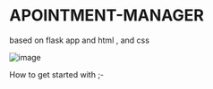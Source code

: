 # APOINTMENT-MANAGER
based on flask app and html , and css

![image](https://github.com/PraneetBose/APOINTMENT-MANAGER/assets/94593299/c805df0a-6359-45d5-9bdb-26fca43d2320)

How to get started with ;-

